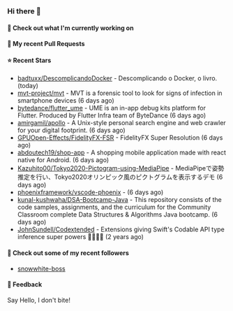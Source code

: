 ### Hi there 👋

#### 👷 Check out what I'm currently working on

#### 🔨 My recent Pull Requests


#### ⭐ Recent Stars

- [badtuxx/DescomplicandoDocker](https://github.com/badtuxx/DescomplicandoDocker) - Descomplicando o Docker, o livro. (today)
- [mvt-project/mvt](https://github.com/mvt-project/mvt) - MVT is a forensic tool to look for signs of infection in smartphone devices (6 days ago)
- [bytedance/flutter_ume](https://github.com/bytedance/flutter_ume) - UME is an in-app debug kits platform for Flutter. Produced by Flutter Infra team of ByteDance (6 days ago)
- [amirgamil/apollo](https://github.com/amirgamil/apollo) - A Unix-style personal search engine and web crawler for your digital footprint. (6 days ago)
- [GPUOpen-Effects/FidelityFX-FSR](https://github.com/GPUOpen-Effects/FidelityFX-FSR) - FidelityFX Super Resolution (6 days ago)
- [abdoutech19/shop-app](https://github.com/abdoutech19/shop-app) - A shopping mobile application made with react native for Android.  (6 days ago)
- [Kazuhito00/Tokyo2020-Pictogram-using-MediaPipe](https://github.com/Kazuhito00/Tokyo2020-Pictogram-using-MediaPipe) - MediaPipeで姿勢推定を行い、Tokyo2020オリンピック風のピクトグラムを表示するデモ (6 days ago)
- [phoenixframework/vscode-phoenix](https://github.com/phoenixframework/vscode-phoenix) -  (6 days ago)
- [kunal-kushwaha/DSA-Bootcamp-Java](https://github.com/kunal-kushwaha/DSA-Bootcamp-Java) - This repository consists of the code samples, assignments, and the curriculum for the Community Classroom complete Data Structures &amp; Algorithms Java bootcamp. (6 days ago)
- [JohnSundell/Codextended](https://github.com/JohnSundell/Codextended) - Extensions giving Swift&#39;s Codable API type inference super powers 🦸‍♂️🦹‍♀️ (2 years ago)

#### 👯 Check out some of my recent followers

- [snowwhite-boss](https://github.com/snowwhite-boss)

#### 💬 Feedback

Say Hello, I don't bite!